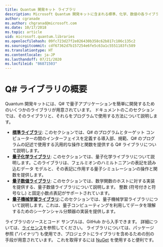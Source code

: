 ```yaml
---
title: Quantum 開発キット ライブラリ
description: Microsoft Quantum 開発キットに含まれる標準、化学、数値の各ライブラリの概要。
author: cgranade
ms.author: chgranad@microsoft.com
ms.date: 10/17/2018
ms.topic: article
uid: microsoft.quantum.libraries
ms.openlocfilehash: 09fc723d27f2e026430b358c62b817c106c135c2
ms.sourcegitcommit: cdf67362d7b157254e6fe5c63a1c5551183fc589
ms.translationtype: HT
ms.contentlocale: ja-JP
ms.lasthandoff: 07/21/2020
ms.locfileid: "86871503"
---
```

# <a name="overview-of-q-libraries"></a>Q# ライブラリの概要
Quantum 開発キットには、Q# で量子アプリケーションを簡単に開発するためのいくつかのライブラリが用意されています。
ドキュメントのこのセクションでは、そのライブラリと、それらをプログラムで使用する方法について説明します。

- [**標準ライブラリ**](xref:microsoft.quantum.libraries.standard.intro): このセクションでは、Q# のプログラムとターゲット コンピューターの間のインターフェイスを定義する導入部、規範、Q# のプログラムの記述で使用する汎用的な操作と関数を提供する Q# ライブラリについて説明します。
- [**量子化学ライブラリ**](xref:microsoft.quantum.chemistry.concepts.intro): このセクションでは、量子化学ライブラリについて説明します。このライブラリは、フェルミオンのハミルトニアンの表記を読み込むデータ モデルと、その表記に作用する量子シミュレーションの操作と関数を提供します。
- [**量子数値ライブラリ**](xref:microsoft.quantum.numerics.intro): このセクションでは、数学関数のホストに対する実装を提供する、量子数値ライブラリについて説明します。 整数 (符号付きと符号なし) と固定小数点表記がサポートされています。
- [**量子機械学習ライブラリ**](xref:microsoft.quantum.machine-learning.concepts.intro):このセクションでは、量子機械学習ライブラリについて説明します。これは、量子コンピューティングを利用してデータを理解するためのシーケンシャル分類器の実装を提供します。

ライブラリのソースとコード サンプルは、GitHub から入手できます。
詳細については、[ライセンス](xref:microsoft.quantum.libraries.licensing)を参照してください。 ライブラリについては、パッケージ参照 ("バイナリ") も使用でき、プロジェクトにライブラリを含めるための別の手段が用意されています。
これを取得するには [NuGet](https://nuget.org) を使用すると便利です。
